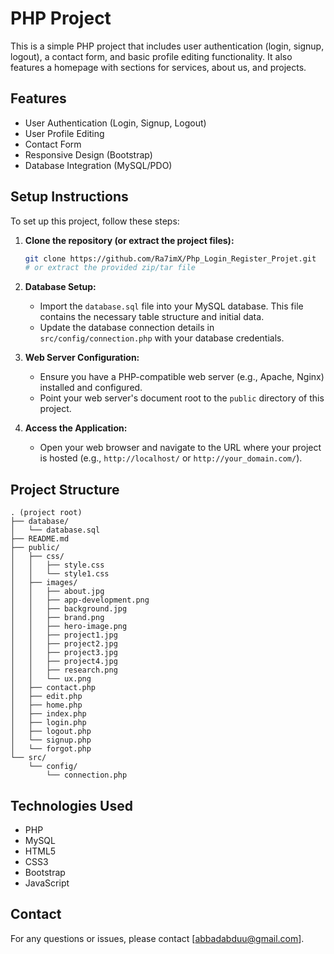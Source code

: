 # PHP Project

This is a simple PHP project that includes user authentication (login, signup, logout), a contact form, and basic profile editing functionality. It also features a homepage with sections for services, about us, and projects.

## Features

- User Authentication (Login, Signup, Logout)
- User Profile Editing
- Contact Form
- Responsive Design (Bootstrap)
- Database Integration (MySQL/PDO)

## Setup Instructions

To set up this project, follow these steps:

1.  **Clone the repository (or extract the project files):**
    ```bash
    git clone https://github.com/Ra7imX/Php_Login_Register_Projet.git
    # or extract the provided zip/tar file
    ```

2.  **Database Setup:**
    - Import the `database.sql` file into your MySQL database. This file contains the necessary table structure and initial data.
    - Update the database connection details in `src/config/connection.php` with your database credentials.

3.  **Web Server Configuration:**
    - Ensure you have a PHP-compatible web server (e.g., Apache, Nginx) installed and configured.
    - Point your web server's document root to the `public` directory of this project.

4.  **Access the Application:**
    - Open your web browser and navigate to the URL where your project is hosted (e.g., `http://localhost/` or `http://your_domain.com/`).

## Project Structure

```
. (project root)
├── database/
│   └── database.sql
├── README.md
├── public/
│   ├── css/
│   │   ├── style.css
│   │   └── style1.css
│   ├── images/
│   │   ├── about.jpg
│   │   ├── app-development.png
│   │   ├── background.jpg
│   │   ├── brand.png
│   │   ├── hero-image.png
│   │   ├── project1.jpg
│   │   ├── project2.jpg
│   │   ├── project3.jpg
│   │   ├── project4.jpg
│   │   ├── research.png
│   │   └── ux.png
│   ├── contact.php
│   ├── edit.php
│   ├── home.php
│   ├── index.php
│   ├── login.php
│   ├── logout.php
│   └── signup.php
│   └── forgot.php
└── src/
    └── config/
        └── connection.php
```

## Technologies Used

- PHP
- MySQL
- HTML5
- CSS3
- Bootstrap
- JavaScript

## Contact

For any questions or issues, please contact [abbadabduu@gmail.com].


